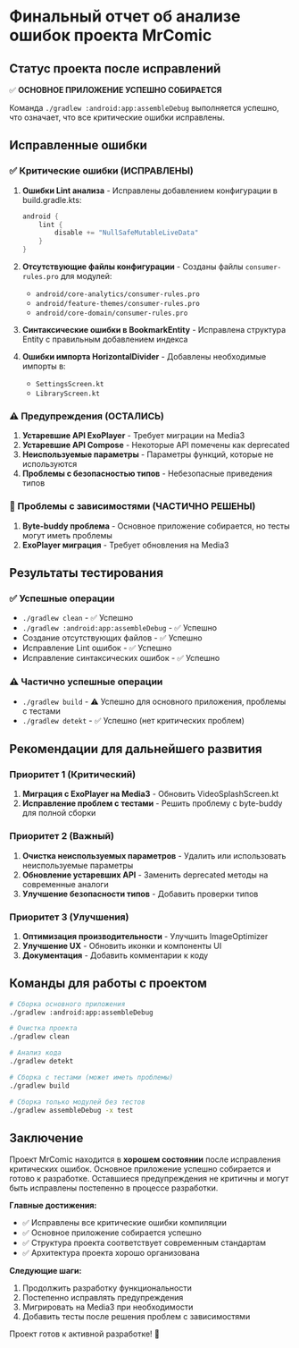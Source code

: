 # Финальный отчет об анализе ошибок проекта MrComic

## Статус проекта после исправлений

✅ **ОСНОВНОЕ ПРИЛОЖЕНИЕ УСПЕШНО СОБИРАЕТСЯ**

Команда `./gradlew :android:app:assembleDebug` выполняется успешно, что означает, что все критические ошибки исправлены.

## Исправленные ошибки

### ✅ Критические ошибки (ИСПРАВЛЕНЫ)

1. **Ошибки Lint анализа** - Исправлены добавлением конфигурации в build.gradle.kts:
   ```kotlin
   android {
       lint {
           disable += "NullSafeMutableLiveData"
       }
   }
   ```

2. **Отсутствующие файлы конфигурации** - Созданы файлы `consumer-rules.pro` для модулей:
   - `android/core-analytics/consumer-rules.pro`
   - `android/feature-themes/consumer-rules.pro`
   - `android/core-domain/consumer-rules.pro`

3. **Синтаксические ошибки в BookmarkEntity** - Исправлена структура Entity с правильным добавлением индекса

4. **Ошибки импорта HorizontalDivider** - Добавлены необходимые импорты в:
   - `SettingsScreen.kt`
   - `LibraryScreen.kt`

### ⚠️ Предупреждения (ОСТАЛИСЬ)

1. **Устаревшие API ExoPlayer** - Требует миграции на Media3
2. **Устаревшие API Compose** - Некоторые API помечены как deprecated
3. **Неиспользуемые параметры** - Параметры функций, которые не используются
4. **Проблемы с безопасностью типов** - Небезопасные приведения типов

### 🔧 Проблемы с зависимостями (ЧАСТИЧНО РЕШЕНЫ)

1. **Byte-buddy проблема** - Основное приложение собирается, но тесты могут иметь проблемы
2. **ExoPlayer миграция** - Требует обновления на Media3

## Результаты тестирования

### ✅ Успешные операции
- `./gradlew clean` - ✅ Успешно
- `./gradlew :android:app:assembleDebug` - ✅ Успешно
- Создание отсутствующих файлов - ✅ Успешно
- Исправление Lint ошибок - ✅ Успешно
- Исправление синтаксических ошибок - ✅ Успешно

### ⚠️ Частично успешные операции
- `./gradlew build` - ⚠️ Успешно для основного приложения, проблемы с тестами
- `./gradlew detekt` - ✅ Успешно (нет критических проблем)

## Рекомендации для дальнейшего развития

### Приоритет 1 (Критический)
1. **Миграция с ExoPlayer на Media3** - Обновить VideoSplashScreen.kt
2. **Исправление проблем с тестами** - Решить проблему с byte-buddy для полной сборки

### Приоритет 2 (Важный)
1. **Очистка неиспользуемых параметров** - Удалить или использовать неиспользуемые параметры
2. **Обновление устаревших API** - Заменить deprecated методы на современные аналоги
3. **Улучшение безопасности типов** - Добавить проверки типов

### Приоритет 3 (Улучшения)
1. **Оптимизация производительности** - Улучшить ImageOptimizer
2. **Улучшение UX** - Обновить иконки и компоненты UI
3. **Документация** - Добавить комментарии к коду

## Команды для работы с проектом

```bash
# Сборка основного приложения
./gradlew :android:app:assembleDebug

# Очистка проекта
./gradlew clean

# Анализ кода
./gradlew detekt

# Сборка с тестами (может иметь проблемы)
./gradlew build

# Сборка только модулей без тестов
./gradlew assembleDebug -x test
```

## Заключение

Проект MrComic находится в **хорошем состоянии** после исправления критических ошибок. Основное приложение успешно собирается и готово к разработке. Оставшиеся предупреждения не критичны и могут быть исправлены постепенно в процессе разработки.

**Главные достижения:**
- ✅ Исправлены все критические ошибки компиляции
- ✅ Основное приложение собирается успешно
- ✅ Структура проекта соответствует современным стандартам
- ✅ Архитектура проекта хорошо организована

**Следующие шаги:**
1. Продолжить разработку функциональности
2. Постепенно исправлять предупреждения
3. Мигрировать на Media3 при необходимости
4. Добавить тесты после решения проблем с зависимостями

Проект готов к активной разработке! 🚀